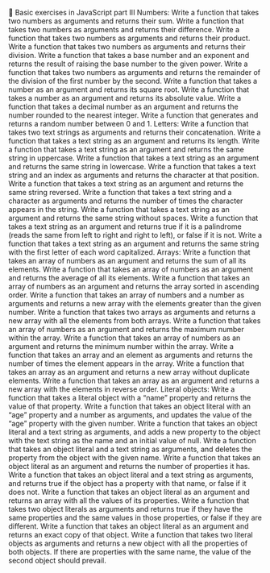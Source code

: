 🎠 Basic exercises in JavaScript part III
Numbers:
Write a function that takes two numbers as arguments and returns their sum.
Write a function that takes two numbers as arguments and returns their difference.
Write a function that takes two numbers as arguments and returns their product.
Write a function that takes two numbers as arguments and returns their division.
Write a function that takes a base number and an exponent and returns the result of raising the base number to the given power.
Write a function that takes two numbers as arguments and returns the remainder of the division of the first number by the second.
Write a function that takes a number as an argument and returns its square root.
Write a function that takes a number as an argument and returns its absolute value.
Write a function that takes a decimal number as an argument and returns the number rounded to the nearest integer.
Write a function that generates and returns a random number between 0 and 1.
Letters:
Write a function that takes two text strings as arguments and returns their concatenation.
Write a function that takes a text string as an argument and returns its length.
Write a function that takes a text string as an argument and returns the same string in uppercase.
Write a function that takes a text string as an argument and returns the same string in lowercase.
Write a function that takes a text string and an index as arguments and returns the character at that position.
Write a function that takes a text string as an argument and returns the same string reversed.
Write a function that takes a text string and a character as arguments and returns the number of times the character appears in the string.
Write a function that takes a text string as an argument and returns the same string without spaces.
Write a function that takes a text string as an argument and returns true if it is a palindrome (reads the same from left to right and right to left), or false if it is not.
Write a function that takes a text string as an argument and returns the same string with the first letter of each word capitalized.
Arrays:
Write a function that takes an array of numbers as an argument and returns the sum of all its elements.
Write a function that takes an array of numbers as an argument and returns the average of all its elements.
Write a function that takes an array of numbers as an argument and returns the array sorted in ascending order.
Write a function that takes an array of numbers and a number as arguments and returns a new array with the elements greater than the given number.
Write a function that takes two arrays as arguments and returns a new array with all the elements from both arrays.
Write a function that takes an array of numbers as an argument and returns the maximum number within the array.
Write a function that takes an array of numbers as an argument and returns the minimum number within the array.
Write a function that takes an array and an element as arguments and returns the number of times the element appears in the array.
Write a function that takes an array as an argument and returns a new array without duplicate elements.
Write a function that takes an array as an argument and returns a new array with the elements in reverse order.
Literal objects:
Write a function that takes a literal object with a “name” property and returns the value of that property.
Write a function that takes an object literal with an “age” property and a number as arguments, and updates the value of the “age” property with the given number.
Write a function that takes an object literal and a text string as arguments, and adds a new property to the object with the text string as the name and an initial value of null.
Write a function that takes an object literal and a text string as arguments, and deletes the property from the object with the given name.
Write a function that takes an object literal as an argument and returns the number of properties it has.
Write a function that takes an object literal and a text string as arguments, and returns true if the object has a property with that name, or false if it does not.
Write a function that takes an object literal as an argument and returns an array with all the values of its properties.
Write a function that takes two object literals as arguments and returns true if they have the same properties and the same values in those properties, or false if they are different.
Write a function that takes an object literal as an argument and returns an exact copy of that object.
Write a function that takes two literal objects as arguments and returns a new object with all the properties of both objects. If there are properties with the same name, the value of the second object should prevail.
